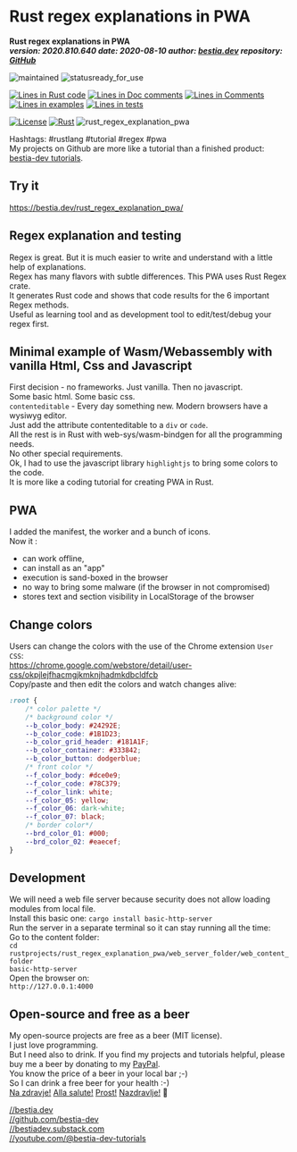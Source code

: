 [//]: # (auto_md_to_doc_comments segment start A)

# Rust regex explanations in PWA

**Rust regex explanations in PWA**  
***version: 2020.810.640  date: 2020-08-10 author: [bestia.dev](https://bestia.dev) repository: [GitHub](https://github.com/bestia-dev/rust_regex_explanation_pwa)***  

[//]: # (auto_cargo_toml_to_md end)

 ![maintained](https://img.shields.io/badge/maintained-green)
 ![statusready_for_use](https://img.shields.io/badge/ready_for_use-green)

[//]: # (auto_lines_of_code start)
[![Lines in Rust code](https://img.shields.io/badge/Lines_in_Rust-1474-green.svg)](https://github.com/bestia-dev/rust_regex_explanation_pwa/)
[![Lines in Doc comments](https://img.shields.io/badge/Lines_in_Doc_comments-156-blue.svg)](https://github.com/bestia-dev/rust_regex_explanation_pwa/)
[![Lines in Comments](https://img.shields.io/badge/Lines_in_comments-149-purple.svg)](https://github.com/bestia-dev/rust_regex_explanation_pwa/)
[![Lines in examples](https://img.shields.io/badge/Lines_in_examples-0-yellow.svg)](https://github.com/bestia-dev/rust_regex_explanation_pwa/)
[![Lines in tests](https://img.shields.io/badge/Lines_in_tests-0-orange.svg)](https://github.com/bestia-dev/rust_regex_explanation_pwa/)

[//]: # (auto_lines_of_code end)

 [![License](https://img.shields.io/badge/license-MIT-blue.svg)](https://github.com/bestia-dev/rust_regex_explanation_pwa/blob/master/LICENSE)
 [![Rust](https://github.com/bestia-dev/rust_regex_explanation_pwa/workflows/RustAction/badge.svg)](https://github.com/bestia-dev/rust_regex_explanation_pwa/)
 ![rust_regex_explanation_pwa](https://bestia.dev/webpage_hit_counter/get_svg_image/632662465.svg)

Hashtags: #rustlang #tutorial #regex #pwa  
My projects on Github are more like a tutorial than a finished product: [bestia-dev tutorials](https://github.com/bestia-dev/tutorials_rust_wasm).

## Try it

<https://bestia.dev/rust_regex_explanation_pwa/>

## Regex explanation and testing

Regex is great. But it is much easier to write and understand with a little help of explanations.  
Regex has many flavors with subtle differences. This PWA uses Rust Regex crate.  
It generates Rust code and shows that code results for the 6 important Regex methods.  
Useful as learning tool and as development tool to edit/test/debug your regex first.  

## Minimal example of Wasm/Webassembly with vanilla Html, Css and Javascript

First decision - no frameworks. Just vanilla. Then no javascript.  
Some basic html. Some basic css.  
`contenteditable` - Every day something new. Modern browsers have a wysiwyg editor.  
Just add the attribute contenteditable to a `div` or `code`.  
All the rest is in Rust with web-sys/wasm-bindgen for all the programming needs.  
No other special requirements.  
Ok, I had to use the javascript library `highlightjs` to bring some colors to the code.  
It is more like a coding tutorial for creating PWA in Rust.  

## PWA

I added the manifest, the worker and a bunch of icons.  
Now it :  

- can work offline,  
- can install as an "app"  
- execution is sand-boxed in the browser  
- no way to bring some malware (if the browser in not compromised)  
- stores text and section visibility in LocalStorage of the browser  

## Change colors

Users can change the colors with the use of the Chrome extension `User CSS`:  
<https://chrome.google.com/webstore/detail/user-css/okpjlejfhacmgjkmknjhadmkdbcldfcb>  
Copy/paste and then edit the colors and watch changes alive:  

```css
:root {
    /* color palette */
    /* background color */
    --b_color_body: #24292E;
    --b_color_code: #1B1D23;
    --b_color_grid_header: #181A1F;
    --b_color_container: #333842;
    --b_color_button: dodgerblue;
    /* front color */
    --f_color_body: #dce0e9;
    --f_color_code: #78C379;
    --f_color_link: white;
    --f_color_05: yellow;
    --f_color_06: dark-white;
    --f_color_07: black;
    /* border color*/
    --brd_color_01: #000;
    --brd_color_02: #eaecef;
}
```

## Development

We will need a web file server because security does not allow loading modules from local file.  
Install this basic one:
`cargo install basic-http-server`  
Run the server in a separate terminal so it can stay running all the time:  
Go to the content folder:  
`cd rustprojects/rust_regex_explanation_pwa/web_server_folder/web_content_folder`  
`basic-http-server`  
Open the browser on:  
`http://127.0.0.1:4000`  

## Open-source and free as a beer

My open-source projects are free as a beer (MIT license).  
I just love programming.  
But I need also to drink. If you find my projects and tutorials helpful, please buy me a beer by donating to my [PayPal](https://paypal.me/LucianoBestia).  
You know the price of a beer in your local bar ;-)  
So I can drink a free beer for your health :-)  
[Na zdravje!](https://translate.google.com/?hl=en&sl=sl&tl=en&text=Na%20zdravje&op=translate) [Alla salute!](https://dictionary.cambridge.org/dictionary/italian-english/alla-salute) [Prost!](https://dictionary.cambridge.org/dictionary/german-english/prost) [Nazdravlje!](https://matadornetwork.com/nights/how-to-say-cheers-in-50-languages/) 🍻

[//bestia.dev](https://bestia.dev)  
[//github.com/bestia-dev](https://github.com/bestia-dev)  
[//bestiadev.substack.com](https://bestiadev.substack.com)  
[//youtube.com/@bestia-dev-tutorials](https://youtube.com/@bestia-dev-tutorials)  

[//]: # (auto_md_to_doc_comments segment end A)
